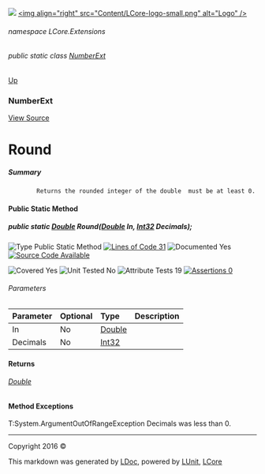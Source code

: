 ![](Content/LCore-banner-small.png "")
[&lt;img align=&quot;right&quot; src=&quot;Content/LCore-logo-small.png&quot; alt=&quot;Logo&quot; /&gt;](../README.md)

###### namespace LCore.Extensions

###### public static class [NumberExt](docs/NumberExt.md)
[Up](docs/NumberExt.md)

### NumberExt
[View Source](Extensions/Value%20Types/NumberExt.cs)

# Round

##### Summary

            Returns the rounded integer of the double  must be at least 0.
            

#### Public Static Method

##### public static <a href="https://msdn.microsoft.com/en-us/library/system.double.aspx" alt="">Double</a> Round(<a href="https://msdn.microsoft.com/en-us/library/system.double.aspx" alt="">Double</a> In, <a href="https://msdn.microsoft.com/en-us/library/system.int32.aspx" alt="">Int32</a> Decimals);

![Type Public Static Method](http://b.repl.ca/v1/Type-Public%20Static%20Method-blue.png "") [![Lines of Code 31](http://b.repl.ca/v1/Lines%20of%20Code-31-blue.png "")](Extensions/Value%20Types/NumberExt.cs#L1123)    ![Documented Yes](http://b.repl.ca/v1/Documented-Yes-brightgreen.png "") [![Source Code Available](http://b.repl.ca/v1/Source%20Code-Available-brightgreen.png "")](Extensions/Value%20Types/NumberExt.cs#L1123)

![Covered Yes](http://b.repl.ca/v1/Covered-Yes-brightgreen.png "") ![Unit Tested No](http://b.repl.ca/v1/Unit%20Tested-No-lightgrey.png "") ![Attribute Tests 19](http://b.repl.ca/v1/Attribute%20Tests-19-brightgreen.png "") [![Assertions 0](http://b.repl.ca/v1/Assertions-0-lightgrey.png "")](Extensions/Value%20Types/NumberExt.cs)

###### Parameters

Parameter | Optional | Type | Description
:---  | :---  | :---  | :--- 
In | No | [Double](https://msdn.microsoft.com/en-us/library/system.double.aspx) | 
Decimals | No | [Int32](https://msdn.microsoft.com/en-us/library/system.int32.aspx) | 


#### Returns

###### [Double](https://msdn.microsoft.com/en-us/library/system.double.aspx)

#### Method Exceptions
T:System.ArgumentOutOfRangeException Decimals was less than 0.



---

Copyright 2016 &copy; [](../README.md) [](../TableOfContents.md)

This markdown was generated by [LDoc](https://github.com/CodeSingularity/LDoc), powered by [LUnit](https://github.com/CodeSingularity/LUnit), [LCore](https://github.com/CodeSingularity/LCore)
